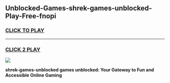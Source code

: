 
## Unblocked-Games-shrek-games-unblocked-Play-Free-fnopi
<h3>
<a href="https://premium76.site?title=shrek-games-unblocked&ref=09A">CLICK TO PLAY</a></h3>
<hr>

<h3>
<a href="https://premium76.site?title=shrek-games-unblocked&ref=09A">CLICK 2 PLAY</a>
  
</h3>

<a href="https://premium76.site?title=shrek-games-unblocked&ref=09A"><img src="https://clearcache.store/games.png"></a>


**shrek-games-unblocked games unblocked: Your Gateway to Fun and Accessible Online Gaming**
